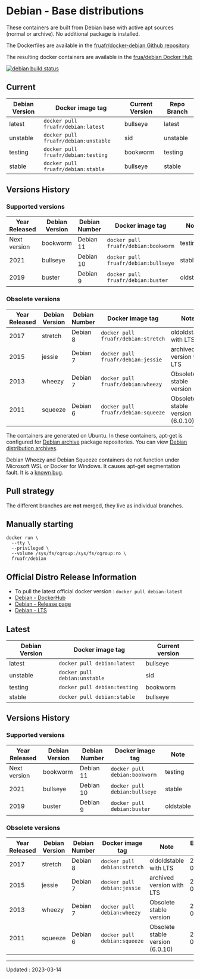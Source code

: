 # Debian - Base distributions

These containers are built from Debian base with active apt sources (normal or archive). No additional package is installed.

The Dockerfiles are available in the [fruafr/docker-debian Github repository](https://github.com/fruafr/docker-debian)

The resulting docker containers are available in the [frua/debian Docker Hub](https://hub.docker.com/repository/docker/fruafr/debian)

[![debian build status](https://img.shields.io/docker/cloud/build/fruafr/debian.svg)](https://hub.docker.com/repository/docker/fruafr/debian)

## Current

|Debian Version      |Docker image tag                         |Current Version |Repo Branch   |
|--------------------|-----------------------------------------|----------------|--------------|
|latest              |`docker pull fruafr/debian:latest`       |bullseye        |latest        |
|unstable            |`docker pull fruafr/debian:unstable`     |sid             |unstable      |
|testing             |`docker pull fruafr/debian:testing`      |bookworm        |testing       |
|stable              |`docker pull fruafr/debian:stable`       |bullseye        |stable        | 

## Versions History

### Supported versions

|Year Released |Debian Version |Debian Number |Docker image tag                     |Note                      |Repo Branch    |
|--------------|---------------|--------------|-------------------------------------|--------------------------|---------------|
|Next version  |bookworm       |Debian 11     |`docker pull fruafr/debian:bookworm` |testing                   |bookworm       |
|2021          |bullseye       |Debian 10     |`docker pull fruafr/debian:bullseye` |stable                    |bullseye       |
|2019          |buster         |Debian 9      |`docker pull fruafr/debian:buster`   |oldstable                 |buster         |

### Obsolete versions 

|Year Released |Debian Version      |Debian Number |Docker image tag                     |Note                             |Repo Branch  |End of Life |
|--------------|--------------------|--------------|-------------------------------------|---------------------------------|-------------|------------|
|2017          |stretch        |Debian 8      |`docker pull fruafr/debian:stretch`  |oldoldstable with LTS     |stretch        | 2022-06 |
|2015          |jessie         |Debian 7      |`docker pull fruafr/debian:jessie`   |archived version with LTS |jessie         | 2020-06 |
|2013          |wheezy              |Debian 7      |`docker pull fruafr/debian:wheezy`   |Obsolete stable version          |wheezy       | 2018-05 |
|2011          |squeeze             |Debian 6      |`docker pull fruafr/debian:squeeze`  |Obsolete stable version (6.0.10) |squeeze      | 2016-02 |

The containers are generated on Ubuntu. In these containers, apt-get is configured for [Debian archive](http://archive.debian.org/) package repositories. You can view [Debian distribution archives](https://www.debian.org/distrib/archive.html).

Debian Wheezy and Debian Squeeze containers do not function under Microsoft WSL or Docker for Windows. It causes apt-get segmentation fault. It is a [known bug](https://forums.docker.com/t/running-apt-get-on-debian-wheezy-gives-me-a-seg-fault/121346).

## Pull strategy

The different branches are **not** merged, they live as individual branches.

## Manually starting

```
docker run \
  --tty \
  --privileged \
  --volume /sys/fs/cgroup:/sys/fs/cgroup:ro \
  fruafr/debian
```

## Official Distro Release Information
- To pull the latest official docker version : `docker pull debian:latest`
- [Debian - DockerHub](https://hub.docker.com/_/debian)
- [Debian - Release page](https://www.debian.org/releases/)
- [Debian - LTS](https://wiki.debian.org/fr/LTS)

## Latest

|Debian Version      |Docker image tag                  |Current version |
|--------------------|----------------------------------|----------------|
|latest              |`docker pull debian:latest`       |bullseye        |
|unstable            |`docker pull debian:unstable`     |sid             |
|testing             |`docker pull debian:testing`      |bookworm        |
|stable              |`docker pull debian:stable`       |bullseye        |

## Versions History

### Supported versions

|Year Released |Debian Version |Debian Number |Docker image tag              |Note                      |
|--------------|---------------|--------------|------------------------------|--------------------------|
|Next version  |bookworm       |Debian 11     |`docker pull debian:bookworm` |testing                   |
|2021          |bullseye       |Debian 10     |`docker pull debian:bullseye` |stable                    |
|2019          |buster         |Debian 9      |`docker pull debian:buster`   |oldstable                 |

### Obsolete versions 

|Year Released |Debian Version      |Debian Number |Docker image tag              |Note                             |End of Life |
|--------------|--------------------|--------------|------------------------------|---------------------------------|------------|
|2017          |stretch        |Debian 8      |`docker pull debian:stretch`  |oldoldstable with LTS     | 2022-06 |
|2015          |jessie         |Debian 7      |`docker pull debian:jessie`   |archived version with LTS | 2020-06 |
|2013          |wheezy              |Debian 7      |`docker pull debian:wheezy`   |Obsolete stable version          | 2018-05 |
|2011          |squeeze             |Debian 6      |`docker pull debian:squeeze`  |Obsolete stable version (6.0.10) | 2016-02 |

----
Updated : 2023-03-14
